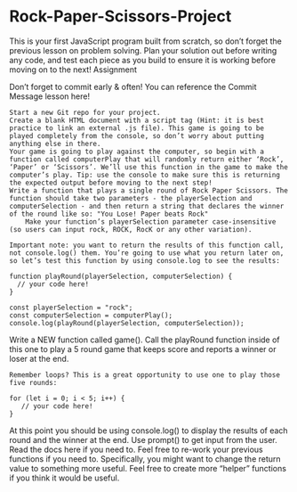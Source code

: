 # Rock-Paper-Scissors-Project
 This is your first JavaScript program built from scratch, so don’t forget the previous lesson on problem solving. Plan your solution out before writing any code, and test each piece as you build to ensure it is working before moving on to the next!
Assignment

Don’t forget to commit early & often! You can reference the Commit Message lesson here!

    Start a new Git repo for your project.
    Create a blank HTML document with a script tag (Hint: it is best practice to link an external .js file). This game is going to be played completely from the console, so don’t worry about putting anything else in there.
    Your game is going to play against the computer, so begin with a function called computerPlay that will randomly return either ‘Rock’, ‘Paper’ or ‘Scissors’. We’ll use this function in the game to make the computer’s play. Tip: use the console to make sure this is returning the expected output before moving to the next step!
    Write a function that plays a single round of Rock Paper Scissors. The function should take two parameters - the playerSelection and computerSelection - and then return a string that declares the winner of the round like so: "You Lose! Paper beats Rock"
        Make your function’s playerSelection parameter case-insensitive (so users can input rock, ROCK, RocK or any other variation).

    Important note: you want to return the results of this function call, not console.log() them. You’re going to use what you return later on, so let’s test this function by using console.log to see the results:

    function playRound(playerSelection, computerSelection) {
      // your code here!
    }

    const playerSelection = "rock";
    const computerSelection = computerPlay();
    console.log(playRound(playerSelection, computerSelection));

Write a NEW function called game(). Call the playRound function inside of this one to play a 5 round game that keeps score and reports a winner or loser at the end.

    Remember loops? This is a great opportunity to use one to play those five rounds:

    for (let i = 0; i < 5; i++) {
       // your code here!
    }

At this point you should be using console.log() to display the results of each round and the winner at the end.
Use prompt() to get input from the user. Read the docs here if you need to.
Feel free to re-work your previous functions if you need to. Specifically, you might want to change the return value to something more useful.
Feel free to create more “helper” functions if you think it would be useful.